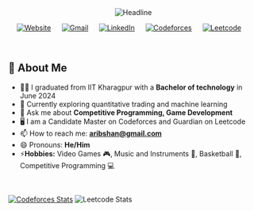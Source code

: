 <div align=center>
  <img src="https://readme-typing-svg.herokuapp.com?color=%236FDA44&size=32&center=true&vCenter=true&width=600&height=50&lines=Hi+there,+I'm+Arib+Shan+%F0%9F%91%8B;" alt="Headline" />
</div>

<p align="center">
  	<a href="https://aribshan.netlify.app/"><img src="https://img.shields.io/badge/website-000000?style=for-the-badge&logo=About.me&logoColor=white&color=071A2C" alt="Website"/></a>
	&emsp;
	<a href="mailto:aribshan@gmail.com"><img src="https://img.shields.io/badge/Gmail-D14836?style=for-the-badge&logo=gmail&logoColor=white&color=071A2C" alt="Gmail"/></a>
	&emsp;
	<a href="https://linkedin.com/in/arib-shan"><img src="https://img.shields.io/badge/Linkedin-0077b5?style=for-the-badge&logo=linkedin&color=071A2C" alt="LinkedIn"/></a>
	&emsp;
  	<a href="https://codeforces.com/profile/ShootingStar33"><img src="https://img.shields.io/badge/Codeforces-0077b5?style=for-the-badge&logo=Codeforces&color=071A2C" alt="Codeforces"/></a>
	&emsp;
  	<a href="https://leetcode.com/u/shootingstar33/"><img src="https://img.shields.io/badge/Leetcode-0077b5?style=for-the-badge&logo=leetcode&color=071A2C" alt="Leetcode"/></a>
	&emsp;
</p>

<br>

## 🙋 About Me
<!--- - 🔭 I’m currently working on -->
- 👨‍🎓 I graduated from IIT Kharagpur with a **Bachelor of technology** in June 2024 
- 🌱 Currently exploring quantitative trading and machine learning
- 💬 Ask me about **Competitive Programming, Game Development**
- 🖥️ I am a Candidate Master on Codeforces and Guardian on Leetcode
- 📫 How to reach me: **aribshan@gmail.com**
- 😄 Pronouns: **He/Him**
- ⚡**Hobbies:** Video Games 🎮, Music and Instruments 🎸, Basketball 🏀, Competitive Programming 💻

<br>

[![Codeforces Stats](https://codeforces-readme-stats.vercel.app/api/card?username=ShootingStar33&theme=radical)](https://codeforces.com/profile/ShootingStar33)
![Leetcode Stats](https://leetcard.jacoblin.cool/shootingstar33?ext=contest)
